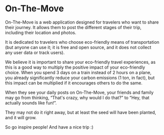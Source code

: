 # On-The-Move

On-The-Move is a web application designed for travelers who want to share their journey. It allows them to post the different stages of their trip, including their location and photos.

It is dedicated to travelers who choose eco-friendly means of transportation (but anyone can use it; it is free and open source, and it does not collect any user data or track users).

We believe it is important to share your eco-friendly travel experiences, as this is a good way to multiply the positive impact of your eco-friendly choice. When you spend 3 days on a train instead of 2 hours on a plane, you already significantly reduce your carbon emissions (1 ton, in fact), but this impact can be multiplied if it encourages others to do the same.

When they see your daily posts on On-The-Move, your friends and family may go from thinking, “That's crazy, why would I do that?” to “Hey, that actually sounds like fun!”.

They may not do it right away, but at least the seed will have been planted, and it will grow.

So go inspire people! And have a nice trip :)
